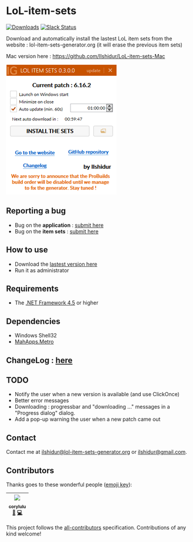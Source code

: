 # LoL-item-sets

[![Downloads](https://img.shields.io/github/downloads/Ilshidur/LoL-item-sets/total.svg)](https://github.com/Ilshidur/LoL-item-sets/releases) [![Slack Status](https://slack.lol-item-sets-generator.org/badge.svg)](https://slack.lol-item-sets-generator.org/)

Download and automatically install the lastest LoL item sets from the website : lol-item-sets-generator.org (it will erase the previous item sets)

Mac version here : https://github.com/Ilshidur/LoL-item-sets-Mac

![preview](preview.png)

## Reporting a bug

* Bug on the **application** : [submit here](https://github.com/Ilshidur/LoL-item-sets/issues/new)
* Bug on the **item sets** : [submit here](https://github.com/Ilshidur/feeder.lol-item-sets-generator.org/issues/new)

## How to use
- Download the [lastest version here](https://lol-item-sets-generator.org/downloads/sets-from-website)
- Run it as administrator

## Requirements
- The [.NET Framework 4.5](https://www.microsoft.com/en-US/download/details.aspx?id=30653) or higher

## Dependencies

- Windows Shell32
- [MahApps.Metro](http://mahapps.com/)

## ChangeLog : [here](https://github.com/Ilshidur/LoL-item-sets/blob/master/CHANGELOG.md)

## TODO

* Notify the user when a new version is available (and use ClickOnce)
* Better error messages
* Downloading : progressbar and "downloading ..." messages in a "Progress dialog" dialog.
* Add a pop-up warning the user when a new patch came out

## Contact

Contact me at [ilshidur@lol-item-sets-generator.org](mailto:ilshidur@lol-item-sets-generator.org) or [ilshidur@gmail.com](mailto:ilshidur@gmail.com).
## Contributors

Thanks goes to these wonderful people ([emoji key](https://github.com/kentcdodds/all-contributors#emoji-key)):

<!-- ALL-CONTRIBUTORS-LIST:START - Do not remove or modify this section -->
| [<img src="https://avatars0.githubusercontent.com/u/510057?v=3" width="100px;"/><br /><sub>corylulu</sub>](https://github.com/corylulu)<br />[🐛](https://github.com/Ilshidur/LoL-item-sets/issues?q=author%3Acorylulu "Bug reports") [💻](https://github.com/Ilshidur/LoL-item-sets/commits?author=corylulu "Code") |
| :---: |
<!-- ALL-CONTRIBUTORS-LIST:END -->

This project follows the [all-contributors](https://github.com/kentcdodds/all-contributors) specification. Contributions of any kind welcome!